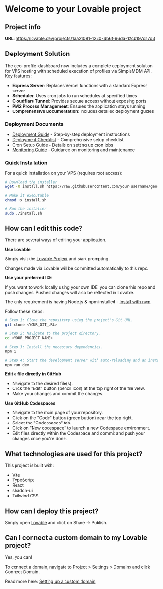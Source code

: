 # Welcome to your Lovable project

## Project info

**URL**: https://lovable.dev/projects/1aa21081-1230-4b6f-96da-12cb197da7d3

## Deployment Solution

The geo-profile-dashboard now includes a complete deployment solution for VPS hosting with scheduled execution of profiles via SimpleMDM API. Key features:

- **Express Server**: Replaces Vercel functions with a standard Express server
- **Scheduler**: Uses cron jobs to run schedules at specified times
- **Cloudflare Tunnel**: Provides secure access without exposing ports
- **PM2 Process Management**: Ensures the application stays running
- **Comprehensive Documentation**: Includes detailed deployment guides

### Deployment Documents

- [Deployment Guide](DEPLOYMENT.md) - Step-by-step deployment instructions
- [Deployment Checklist](DEPLOYMENT_CHECKLIST.md) - Comprehensive setup checklist
- [Cron Setup Guide](CRON_SETUP.md) - Details on setting up cron jobs
- [Monitoring Guide](MONITORING.md) - Guidance on monitoring and maintenance

### Quick Installation

For a quick installation on your VPS (requires root access):

```bash
# Download the installer
wget -O install.sh https://raw.githubusercontent.com/your-username/geo-profile-dashboard/main/install.sh

# Make it executable
chmod +x install.sh

# Run the installer
sudo ./install.sh
```

## How can I edit this code?

There are several ways of editing your application.

**Use Lovable**

Simply visit the [Lovable Project](https://lovable.dev/projects/1aa21081-1230-4b6f-96da-12cb197da7d3) and start prompting.

Changes made via Lovable will be committed automatically to this repo.

**Use your preferred IDE**

If you want to work locally using your own IDE, you can clone this repo and push changes. Pushed changes will also be reflected in Lovable.

The only requirement is having Node.js & npm installed - [install with nvm](https://github.com/nvm-sh/nvm#installing-and-updating)

Follow these steps:

```sh
# Step 1: Clone the repository using the project's Git URL.
git clone <YOUR_GIT_URL>

# Step 2: Navigate to the project directory.
cd <YOUR_PROJECT_NAME>

# Step 3: Install the necessary dependencies.
npm i

# Step 4: Start the development server with auto-reloading and an instant preview.
npm run dev
```

**Edit a file directly in GitHub**

- Navigate to the desired file(s).
- Click the "Edit" button (pencil icon) at the top right of the file view.
- Make your changes and commit the changes.

**Use GitHub Codespaces**

- Navigate to the main page of your repository.
- Click on the "Code" button (green button) near the top right.
- Select the "Codespaces" tab.
- Click on "New codespace" to launch a new Codespace environment.
- Edit files directly within the Codespace and commit and push your changes once you're done.

## What technologies are used for this project?

This project is built with:

- Vite
- TypeScript
- React
- shadcn-ui
- Tailwind CSS

## How can I deploy this project?

Simply open [Lovable](https://lovable.dev/projects/1aa21081-1230-4b6f-96da-12cb197da7d3) and click on Share -> Publish.

## Can I connect a custom domain to my Lovable project?

Yes, you can!

To connect a domain, navigate to Project > Settings > Domains and click Connect Domain.

Read more here: [Setting up a custom domain](https://docs.lovable.dev/tips-tricks/custom-domain#step-by-step-guide)
